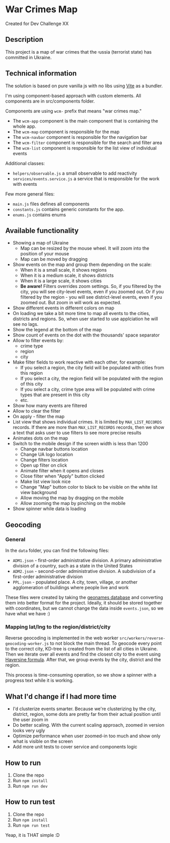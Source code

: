 # War Crimes Map
Created for Dev Challenge XX

## Description
This project is a map of war crimes that the <sub><sup>r</sup></sub>ussia (terrorist state) has committed in Ukraine.

## Technical information
The solution is based on pure vanilla js with no libs using [Vite](https://vitejs.dev/) as a bundler.

I'm using component-based approach with custom elements. All components are in src/components folder.

Components are using `wcm-` prefix that means "war crimes map."

- The `wcm-app` component is the main component that is containing the whole app.
- The `wcm-map` component is responsible for the map
- The `wcm-navbar` component is responsible for the navigation bar
- The `wcm-filter` component is responsible for the search and filter area
- The `wcm-list` component is responsible for the list view of individual events

Additional classes:
- `helpers/observable.js` a small observable to add reactivity
- `services/events.service.js` a service that is responsible for the work with events

Few more general files:
- `main.js` files defines all components
- `constants.js` contains generic constants for the app.
- `enums.js` contains enums

## Available functionality
- Showing a map of Ukraine
  - Map can be resized by the mouse wheel. It will zoom into the position of your mouse
  - Map can be moved by dragging
- Show events on the map and group them depending on the scale:
  - When it is a small scale, it shows regions
  - When it is a medium scale, it shows districts
  - When it is a large scale, it shows cities
  - **Be aware!** Filters overrides zoom settings. So, if you filtered by the city, you will see city-level events, even if you zoomed out. Or if you 
    filtered by the region - you will see district-level events, even if you zoomed out. But zoom in will work as expected.
- Show different events in different colors on map
- On loading we take a bit more time to map all events to the cities, districts and regions. So, when user started to use applciation he 
  will see no lags.
- Show the legend at the bottom of the map
- Show count of events on the dot with the thousands' space separator
- Allow to filter events by:
  - crime type
  - region
  - city
- Make filter fields to work reactive with each other, for example:
  - If you select a region, the city field will be populated with cities from this region
  - If you select a city, the region field will be populated with the region of this city
  - If you select a city, crime type area will be populated with crime types that are present in this city
  - etc.
- Show how many events are filtered
- Allow to clear the filter
- On apply - filter the map
- List view that shows individual crimes. It is limited by `MAX_LIST_RECORDS` records. If there are more than `MAX_LIST_RECORDS` records, then we show a text 
  that 
  asks user to use filters to see more precise results
- Animates dots on the map
- Switch to the mobile design if the screen width is less than 1200
  - Change navbar buttons location
  - Change UA logo location
  - Change filters location
  - Open up filter on click
  - Animate filter when it opens and closes
  - Close filter when "Apply" button clicked
  - Make list view look nice
  - Change "Map" button color to black to be visible on the white list view background
  - Allow moving the map by dragging on the mobile
  - Allow zooming the map by pinching on the mobile
- Show spinner while data is loading

## Geocoding
### General
In the `data` folder, you can find the following files:
- `ADM1.json` - first-order administrative division. A primary administrative division of a country, such as a state in the United States
- `ADM2.json` - second-order administrative division. A subdivision of a first-order administrative division
- `PPL.json` - populated place. A city, town, village, or another agglomeration of buildings where people live and work

These files were created by taking the [geonames database](https://download.geonames.org/export/dump/) and converting them into better format for the project.
Ideally, it should be stored together with coordinates, but we cannot change the data inside `events.json`, so we have what we have :)

### Mapping lat/lng to the region/district/city
Reverse geocoding is implemented in the web worker `src/workers/reverse-geocoding-worker.js` to not block the main thread.
To geocode every point to the correct city, KD-tree is created from the list of all cities in Ukraine. 
Then we iterate over all events and find the closest city to the event using [Haversine formula](https://en.wikipedia.org/wiki/Haversine_formula).
After that, we group events by the city, district and the region.

This process is time-consuming operation, so we show a spinner with a progress text while it is working.

## What I'd change if I had more time
- I'd clusterize events smarter.
  Because we're clusterizing by the city, district, region, some dots are pretty far from their actual position until the user 
  zoom in
- Do better scaling. With the current scaling approach, zoomed in version looks very ugly
- Optimize performance when user zoomed-in too much and show only what is visible on the screen
- Add more unit tests to cover service and components logic

## How to run
1. Clone the repo
2. Run `npm install`
3. Run `npm run dev`

## How to run test
1. Clone the repo
2. Run `npm install`
3. Run `npm run test`

Yeap, it is THAT simple :D
